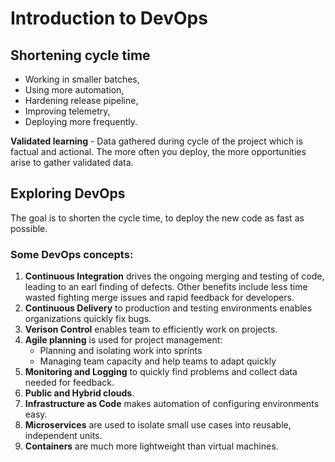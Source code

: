 # Introduction to DevOps
## Shortening cycle time
- Working in smaller batches,
- Using more automation,
- Hardening release pipeline,
- Improving telemetry,
- Deploying more frequently.

**Validated learning** - Data gathered during cycle of the project which is factual and actional. The more often you deploy, the more opportunities arise to gather validated data.

## Exploring DevOps
The goal is to shorten the cycle time, to deploy the new code as fast as possible.

### Some DevOps concepts:
1. **Continuous Integration** drives the ongoing merging and testing of code, leading to an earl finding of defects. Other benefits include less time wasted fighting merge issues and rapid feedback for developers.
2. **Continuous Delivery** to production and testing environments enables organizations quickly fix bugs.
3. **Verison Control** enables team to efficiently work on projects.
4. **Agile planning** is used for project management:
   - Planning and isolating work into sprints
   - Managing team capacity and help teams to adapt quickly
5. **Monitoring and Logging** to quickly find problems and collect data needed for feedback.
6. **Public and Hybrid clouds**.
7. **Infrastructure as Code** makes automation of configuring environments easy.
8. **Microservices** are used to isolate small use cases into reusable, independent units.
9. **Containers** are much more lightweight than virtual machines.

